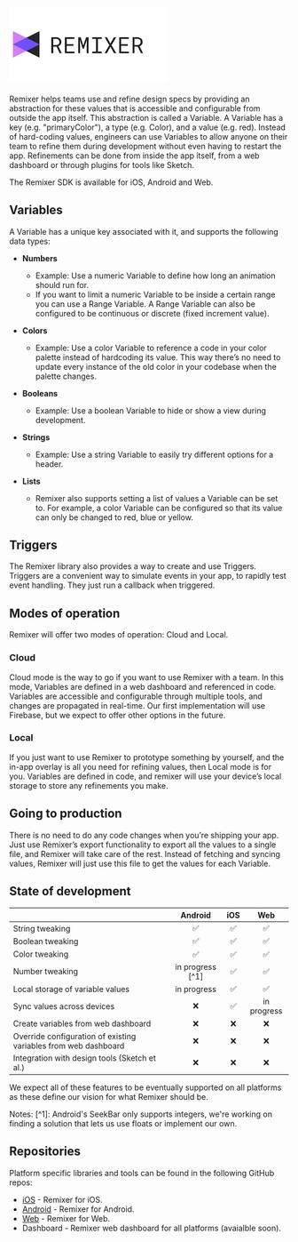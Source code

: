 ## ![remixer](docs/assets/lockup_remixer_icon_horizontal_dark.png)

Remixer helps teams use and refine design specs by providing an abstraction for these values that is accessible and configurable from outside the app itself. This abstraction is called a Variable. A Variable has a key (e.g. "primaryColor"), a type (e.g. Color), and a value (e.g. red). Instead of hard-coding values, engineers can use Variables to allow anyone on their team to refine them during development without even having to restart the app. Refinements can be done from inside the app itself, from a web dashboard or through plugins for tools like Sketch.

The Remixer SDK is available for iOS, Android and Web.

## Variables

A Variable has a unique key associated with it, and supports the following data types:


- **Numbers** 
	- Example: Use a numeric Variable to define how long an animation should run for.
	- If you want to limit a numeric Variable to be inside a certain range you can use a Range Variable. A Range Variable can also be configured to be continuous or discrete (fixed increment value).

- **Colors**
	- Example: Use a color Variable to reference a code in your color palette instead of hardcoding its value. This way there’s no need to update every instance of the old color in your codebase when the palette changes.

- **Booleans**
	- Example: Use a boolean Variable to hide or show a view during development.
- **Strings**
	- Example: Use a string Variable to easily try different options for a header.

- **Lists**
	- Remixer also supports setting a list of values a Variable can be set to. For example, a color Variable can be configured so that its value can only be changed to red, blue or yellow.


## Triggers

The Remixer library also provides a way to create and use Triggers. Triggers are a convenient way to simulate events in your app, to rapidly test event handling. They just run a callback when triggered.


## Modes of operation

Remixer will offer two modes of operation: Cloud and Local.

### Cloud

Cloud mode is the way to go if you want to use Remixer with a team. In this mode, Variables are defined in a web dashboard and referenced in code. Variables are accessible and configurable through multiple tools, and changes are propagated in real-time. Our first implementation will use Firebase, but we expect to offer other options in the future.

### Local

If you just want to use Remixer to prototype something by yourself, and the in-app overlay is all you need for refining values, then Local mode is for you. Variables are defined in code, and remixer will use your device’s local storage to store any refinements you make.

## Going to production

There is no need to do any code changes when you’re shipping your app. Just use Remixer’s export functionality to export all the values to a single file, and Remixer will take care of the rest. Instead of fetching and syncing values, Remixer will just use this file to get the values for each Variable.


## State of development

|                                                                 |   Android        | iOS |     Web     |
|-----------------------------------------------------------------|:----------------:|:---:|:-----------:|
| String tweaking                                                 |      ✅          | ✅  | ✅          |
| Boolean tweaking                                                |      ✅          | ✅  | ✅          |
| Color tweaking                                                  |      ✅          | ✅  | ✅          |
| Number tweaking                                                 | in progress [^1] | ✅  | ✅          |
| Local storage of variable values                                | in progress      | ✅  | ✅          |
| Sync values across devices                                      | ❌               | ✅  | in progress |
| Create variables from web dashboard                             | ❌               | ❌  | ❌          |
| Override configuration of existing variables from web dashboard | ❌               | ❌  | ❌          |
| Integration with design tools (Sketch et al.)                   | ❌               | ❌  | ❌          |


We expect all of these features to be eventually supported on all platforms as these define our vision for what Remixer should be.

Notes: [^1]: Android's SeekBar only supports integers, we're working on finding a solution that lets us use floats or implement our own.


## Repositories

Platform specific libraries and tools can be found in the following GitHub repos:

- [iOS](https://github.com/material-foundation/material-remixer-ios) - Remixer for iOS.
- [Android](https://github.com/material-foundation/material-remixer-android) - Remixer for Android.
- [Web](https://github.com/material-foundation/material-remixer-web) - Remixer for Web.
- Dashboard - Remixer web dashboard for all platforms (avaialble soon).

